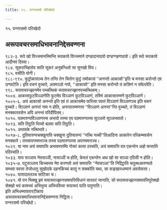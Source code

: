 ```yaml
---
title: १५. पन्‍नरसमो परिच्छेदो

---
```

१५. पन्‍नरसमो परिच्छेदो  


## अरूपावचरसमाधिभावनानिद्देसवण्णना

९८२-३. रूपे खो विज्‍जमानस्मिन्ति रूपकाये विज्‍जमाने दण्डादानादयो दण्डग्गहणादयो। इति रूपे रूपकाये आदीनवं दिस्वा।  
९८४. सूकराभिहतोव साति सूकरं अनुबन्धितो सा सुनखो विय।  
९८५. वसीति योगी।  
९८८-९९०. फुट्ठोकासञ्‍च तेन तन्ति तेन चित्तेन फुट्ठं तमोकासं ‘‘अनन्तो आकासो’’इति च मनसा करोन्तो एव उग्घाटेति। इति वचनं वुच्‍चते, अयमञ्‍ञो नयो, ‘‘आकासो’’ इति मनसा करोन्तो तं कसिणं न संवेल्‍लेति।  
९९८. रूपावचरज्झानमेव पच्‍चत्थिकं रूपावचरज्झानपच्‍चत्थिकम्।  
१००४. आकासफुटविञ्‍ञाणेति फुटमेव विञ्‍ञाणं फुटविञ्‍ञाणं, तस्मिं आकासारम्मणे फुटविञ्‍ञाणे।  
१००५-६. अयं आकासो अनन्तो इति एवं तं आकासमेव फरित्वा पवत्तं विञ्‍ञाणं विञ्‍ञाणञ्‍च इति वचनं वुच्‍चते। विञ्‍ञाणं अनन्तं नाम न होति, अनन्तारम्मणत्ता ‘‘विञ्‍ञाणं अनन्त’’न्ति वुच्‍चते, तं विञ्‍ञाणं मनक्‍कारवसेन अपि अनन्तं परिदीपितम्।  
१०१०. पठमारुप्पविञ्‍ञाणस्स अभावो तस्स एव पठमारुप्पस्स सुञ्‍ञतो सुञ्‍ञभावतो।  
१०१३. सति तिट्ठति भिय्यो बलवा सति तिट्ठति।  
१०१५. अभावके नत्थिभावे।  
१०१७-८. दुतियारुप्पचक्खुनाति चक्खुना दुतियारुप्पं ‘‘नत्थि नत्थी’’तिआदिना आकारेन परिकम्मवसेन मनक्‍कारे। तस्सापगममत्तञ्‍च तस्स पठमारुप्पस्स अपगममत्तञ्‍च।  
१०२९. या नाम अयं समापत्ति अभावमत्तम्पि गोचरं कत्वा ठस्सति, अयं समापत्ति वत एकन्तेन अहो सन्ताति पदिस्सति।  
१०३३. याय सञ्‍ञाय नेवसञ्‍ञी, नासञ्‍ञी च होति, केवलं एकन्तेन अथ खो सा सञ्‍ञा एदिसी न होति।  
१०३५-७. पटुसञ्‍ञाय किच्‍चस्स नेव करणतो अयं समापत्ति ‘‘नेवसञ्‍ञा’’ति निद्दिट्ठाति चतुत्थआरुप्पतो सम्भवा पवत्ता तेजोधातु सुखोदके दहनकिच्‍चं कातुं न सक्‍कोति यथा, सा सङ्खारधम्मानं अवसेसत्ता।  
१०४०. पासादतलञ्‍च साटिका च।  
१०४१. यो पन भिक्खु इमं रूपारूपज्झानसमापत्तिविधानं सारतरं जानाति, सो रूपारूपज्झानसमापत्तिपुरेक्खो सेक्खो भवं कामभवं अभिभुय्य अभिभवित्वा रूपारूपं याति पापुणाति।  
इति अभिधम्मावतारटीकाय  
अरूपावचरसमाधिभावनानिद्देसवण्णना निट्ठिता।  
पन्‍नरसमो परिच्छेदो।  